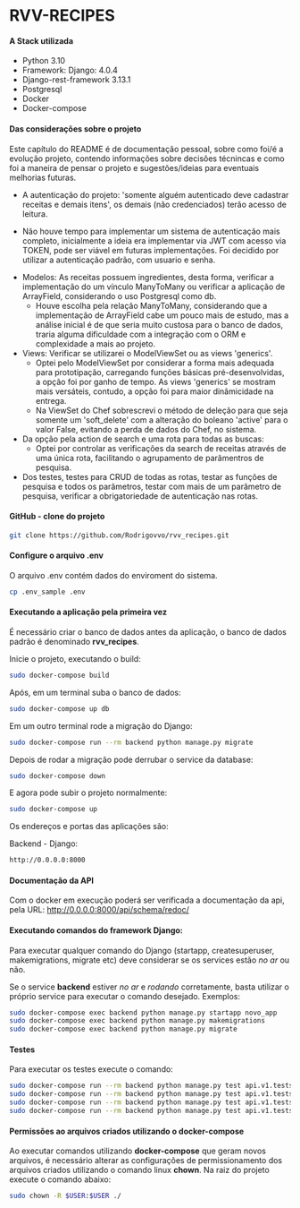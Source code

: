 # RVV-RECIPES

#### A Stack utilizada
* Python 3.10
* Framework: Django: 4.0.4
* Django-rest-framework 3.13.1
* Postgresql
* Docker
* Docker-compose

#### Das considerações sobre o projeto
Este capítulo do README é de documentação pessoal, sobre como foi/é a evolução projeto, contendo informações sobre decisões técnincas e como foi a maneira de pensar o projeto e sugestões/ideias para eventuais melhorias futuras. 

* A autenticação do projeto: 'somente alguém autenticado deve cadastrar receitas e demais itens', os demais (não credenciados) terão acesso de leitura.
 - Não houve tempo para implementar um sistema de autenticação mais completo, inicialmente a ideia era implementar via JWT com acesso via TOKEN, pode ser viável em futuras implementações. Foi decidido por utilizar a autenticação padrão, com usuario e senha.
* Modelos: As receitas possuem ingredientes, desta forma, verificar a implementação do um vínculo ManyToMany ou verificar a aplicação de ArrayField, considerando o uso Postgresql como db.
    - Houve escolha pela relação ManyToMany, considerando que a implementação de ArrayField cabe um pouco mais de estudo, mas a análise inicial é de que seria muito custosa para o banco de dados, traria alguma dificuldade com a integração com o ORM e complexidade a mais ao projeto.
* Views: Verificar se utilizarei o ModelViewSet ou as views 'generics'. 
    - Optei pelo ModelViewSet por considerar a forma mais adequada para prototipação, carregando funções básicas pré-desenvolvidas, a opção foi por ganho de tempo. As views 'generics' se mostram mais versáteis, contudo, a opção foi para maior dinâmicidade na entrega.
    - Na ViewSet do Chef sobrescrevi o método de deleção para que seja somente um 'soft_delete' com a alteração do boleano 
    'active' para o valor False, evitando a perda de dados do Chef, no sistema. 
* Da opção pela action de search e uma rota para todas as buscas:
    - Optei por controlar as verificações da search de receitas através de uma única rota, facilitando o agrupamento de parâmentros de pesquisa. 
* Dos testes, testes para CRUD de todas as rotas, testar as funções de pesquisa e todos os parâmetros, testar com mais de um parâmetro de pesquisa, verificar a obrigatoriedade de autenticação nas rotas. 


#### GitHub - clone do projeto 

```bash
git clone https://github.com/Rodrigovvo/rvv_recipes.git
```

#### Configure o arquivo .env

O arquivo .env contém dados do enviroment do sistema.

```bash
cp .env_sample .env
```

#### Executando a aplicação pela primeira vez

É necessário criar o banco de dados antes da aplicação, o banco de dados padrão é denominado **rvv_recipes**.

Inicie o projeto, executando o build:
```bash
sudo docker-compose build
```

Após, em um terminal suba o banco de dados:

```bash
sudo docker-compose up db 
```

Em um outro terminal rode a migração do Django:

```bash
sudo docker-compose run --rm backend python manage.py migrate
```

Depois de rodar a migração pode derrubar o service da database:

```bash
sudo docker-compose down
```

E agora pode subir o projeto normalmente:

```bash
sudo docker-compose up
```

Os endereços e portas das aplicações são:

Backend - Django:

```bash
http://0.0.0.0:8000
```
#### Documentação da API

Com o docker em execução poderá ser verificada a documentação da api, pela URL: http://0.0.0.0:8000/api/schema/redoc/


#### Executando comandos do framework Django:

Para executar qualquer comando do Django (startapp, createsuperuser, makemigrations, migrate etc) deve considerar se os services estão *no ar* ou não.

Se o service **backend** estiver *no ar* e *rodando* corretamente, basta utilizar o próprio service para executar o comando desejado.
Exemplos:

```bash
sudo docker-compose exec backend python manage.py startapp novo_app
sudo docker-compose exec backend python manage.py makemigrations
sudo docker-compose exec backend python manage.py migrate
```

#### Testes
Para executar os testes execute o comando:
```bash
sudo docker-compose run --rm backend python manage.py test api.v1.tests.test_categories_api
sudo docker-compose run --rm backend python manage.py test api.v1.tests.test_ingredients_api
sudo docker-compose run --rm backend python manage.py test api.v1.tests.test_recipes_api
sudo docker-compose run --rm backend python manage.py test api.v1.tests.test_users_api

```


#### Permissões ao arquivos criados utilizando o docker-compose

Ao executar comandos utilizando **docker-compose** que geram novos arquivos, é necessário alterar as configurações de permissionamento dos arquivos criados utilizando o comando linux **chown**. Na raiz do projeto execute o comando abaixo:

```bash
sudo chown -R $USER:$USER ./
```